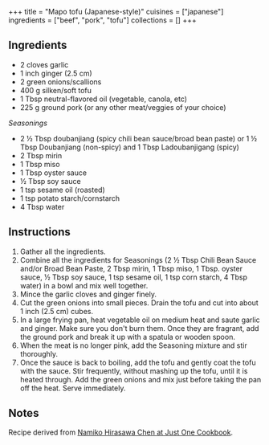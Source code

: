 +++
title = "Mapo tofu (Japanese-style)"
cuisines = ["japanese"]
ingredients = ["beef", "pork", "tofu"]
collections = []
+++

## Ingredients

- 2 cloves garlic
- 1 inch ginger (2.5 cm)
- 2 green onions/scallions
- 400 g silken/soft tofu
- 1 Tbsp neutral-flavored oil (vegetable, canola, etc)
- 225 g ground pork (or any other meat/veggies of your choice)

*Seasonings*

- 2 ½ Tbsp doubanjiang (spicy chili bean sauce/broad bean paste) or 1 ½ Tbsp Doubanjiang (non-spicy) and 1 Tbsp Ladoubanjigang (spicy)
- 2 Tbsp mirin
- 1 Tbsp miso
- 1 Tbsp oyster sauce
- ½ Tbsp soy sauce
- 1 tsp sesame oil (roasted)
- 1 tsp potato starch/cornstarch
- 4 Tbsp water

## Instructions

1. Gather all the ingredients.
2. Combine all the ingredients for Seasonings (2 ½ Tbsp Chili Bean Sauce and/or Broad Bean Paste, 2 Tbsp mirin, 1 Tbsp miso, 1 Tbsp. oyster sauce, ½ Tbsp soy sauce, 1 tsp sesame oil, 1 tsp corn starch, 4 Tbsp water) in a bowl and mix well together.
3. Mince the garlic cloves and ginger finely.
4. Cut the green onions into small pieces. Drain the tofu and cut into about 1 inch (2.5 cm) cubes.
5. In a large frying pan, heat vegetable oil on medium heat and saute garlic and ginger. Make sure you don't burn them. Once they are fragrant, add the ground pork and break it up with a spatula or wooden spoon.
6. When the meat is no longer pink, add the Seasoning mixture and stir thoroughly.
7. Once the sauce is back to boiling, add the tofu and gently coat the tofu with the sauce. Stir frequently, without mashing up the tofu, until it is heated through. Add the green onions and mix just before taking the pan off the heat. Serve immediately.

## Notes

Recipe derived from [Namiko Hirasawa Chen at Just One Cookbook](https://www.justonecookbook.com/mapo-tofu/).
